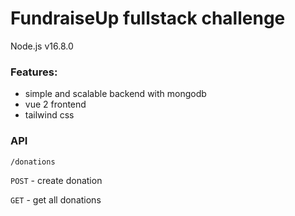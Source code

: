 # FundraiseUp fullstack challenge

Node.js v16.8.0

### Features:

- simple and scalable backend with mongodb
- vue 2 frontend
- tailwind css


### API

```
/donations
```

`POST` - create donation

`GET` - get all donations
